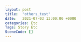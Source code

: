 ```yaml
---
layout: post
title:  "others_test"
date:   2021-07-03 13:00:00 +0000
categories: Etc
Tags: Story Etc
SceneCode: []
---
```

